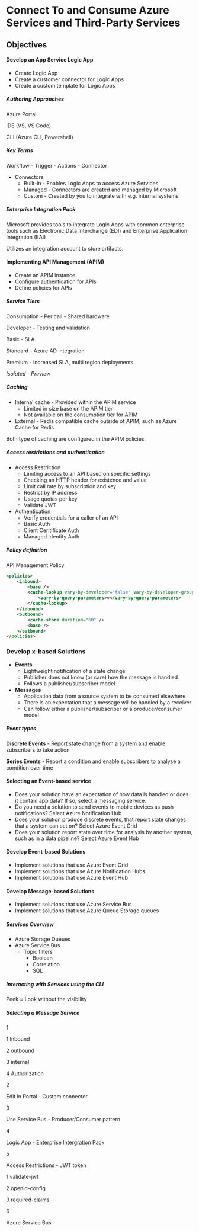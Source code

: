 # Connect To and Consume Azure Services and Third-Party Services



## Objectives

#### Develop an App Service Logic App

- Create Logic App
- Create a customer connector for Logic Apps
- Create a custom template for Logic Apps

##### Authoring Approaches

Azure Portal

IDE (VS, VS Code)

CLI (Azure CLI, Powershell)

##### Key Terms

Workflow  - Trigger - Actions - Connector

- Connectors
  - Built-in - Enables Logic Apps to access Azure Services
  - Managed - Connectors are created and managed by Microsoft
  - Custom - Created by you to integrate with e.g. internal systems

##### Enterprise Integration Pack

Microsoft provides tools to integrate Logic Apps with common enterprise tools such as Electronic Data Interchange (EDI) and Enterprise Application Integration (EAI)

Utilizes an integration account to store artifacts.



#### Implementing API Management (APIM)

- Create an APIM instance
- Configure authentication for APIs
- Define policies for APIs

##### Service Tiers

Consumption - Per call - Shared hardware

Developer - Testing and validation

Basic - SLA

Standard - Azure AD integration

Premium - Increased SLA, multi region deployments

*Isolated - Preview*

##### Caching

- Internal cache - Provided within the APIM service
  - Limited in size base on the APIM tier
  - Not available on the consumption tier for APIM
- External - Redis compatible cache outside of APIM, such as Azure Cache for Redis

Both type of caching are configured in the APIM policies.

##### Access restrictions and authentication

- Access Restriction
  - Limiting access to an API based on specific settings
  - Checking an HTTP header for existence and value
  - Limit call rate by subscription and key
  - Restrict by IP address
  - Usage quotas per key
  - Validate JWT
- Authentication
  - Verify credentials for a caller of an API
  - Basic Auth
  - Client Ceritificate Auth
  -  Managed Identity Auth



##### Policy definition

API Management Policy

```xml
<policies>
    <inbound>
        <base />
        <cache-lookup vary-by-developer="false" vary-by-developer-groups="false" caching-type="internal">
            <vary-by-query-parameters>v</vary-by-query-parameters>
        </cache-lookup>
    </inbound>
    <outbound>
        <cache-store duration="60" />
        <base />
    </outbound>
</policies>
```





### Develop x-based Solutions

- **Events**
  - Lightweight notification of a state change
  - Publisher does not know (or care) how the message is handled
  - Follows a publisher/subscriber model
- **Messages**
  - Application data from a source system to be consumed elsewhere
  - There is an expectation that a message will be handled by a receiver
  - Can follow either a publisher/subscriber or a producer/consumer model

##### Event types

**Discrete Events** - Report state change from a system and enable subscribers to take action

**Series Events** - Report a condition and enable subscribers to analyse a condition over time



#### Selecting an Event-based service

- Does your solution have an expectation of how data is handled or does it contain app data? 
  If so, select a messaging service.
- Do you need a solution to send events to mobile devices as push notifications?
  Select Azure Notification Hub
- Does your solution produce discrete events, that report state changes that a system can act on?
  Select Azure Event Grid
- Does your solution report state over time for analysis by another system, such as in a data pipeline?
  Select Azure Event Hub



#### Develop Event-based Solutions

- Implement solutions that use Azure Event Grid
- Implement solutions that use Azure Notification Hubs
- Implement solutions that use Azure Event Hub



#### Develop Message-based Solutions

- Implement solutions that use Azure Service Bus
- Implement solutions that use Azure Queue Storage queues



##### Services Overview

- Azure Storage Queues
- Azure Service Bus
  - Topic filters
    - Boolean
    - Correlation
    - SQL



##### Interacting with Services using the CLI

Peek = Look without the visibility

##### Selecting a Message Service



1 

1 Inbound

2 outbound

3 internal

4 Authorization



2

Edit in Portal - Custom connector

3

Use Service Bus - Producer/Consumer pattern

4

Logic App - Enterprise Intergration Pack

5

Access Restrictions - JWT token

1 validate-jwt

2 openid-config

3 required-claims

6

Azure Service Bus









